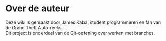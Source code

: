 # Over de auteur

Deze wiki is gemaakt door James Kaba, student programmeren en fan van de Grand Theft Auto-reeks.  
Dit project is onderdeel van de Git-oefening over werken met branches.